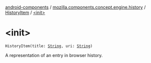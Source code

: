 [android-components](../../index.md) / [mozilla.components.concept.engine.history](../index.md) / [HistoryItem](index.md) / [&lt;init&gt;](./-init-.md)

# &lt;init&gt;

`HistoryItem(title: `[`String`](https://kotlinlang.org/api/latest/jvm/stdlib/kotlin/-string/index.html)`, uri: `[`String`](https://kotlinlang.org/api/latest/jvm/stdlib/kotlin/-string/index.html)`)`

A representation of an entry in browser history.

